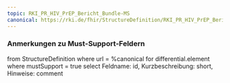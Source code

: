 ```yaml
---
topic: RKI_PR_HIV_PrEP_Bericht_Bundle-MS
canonical: https://rki.de/fhir/StructureDefinition/RKI_PR_HIV_PrEP_Bericht_Bundle
---
```


### Anmerkungen zu Must-Support-Feldern

<fql>
from
	StructureDefinition
where 
    url = %canonical
for differential.element
where mustSupport = true
select
	Feldname: id, Kurzbeschreibung: short, Hinweise: comment
</fql>

